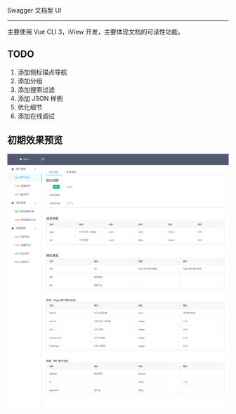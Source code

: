 Swagger 文档型 UI

------

主要使用 Vue CLI 3，iView 开发，主要体现文档的可读性功能。

## TODO

1. 添加侧标锚点导航
2. 添加分组
3. 添加搜索过滤
4. 添加 JSON 样例 
5. 优化细节
6. 添加在线调试

## 初期效果预览

![](docs/demo.png)

